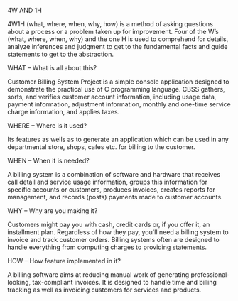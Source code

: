 4W AND 1H

4W1H (what, where, when, why, how) is a method of asking questions about a process or a problem taken up for improvement. Four of the W’s (what, where, when, why) and the one H is used to comprehend for details, analyze inferences and judgment to get to the fundamental facts and guide statements to get to the abstraction.

WHAT – What is all about this?

Customer Billing System Project is a simple console application designed to demonstrate the practical use of C programming language. CBSS gathers, sorts, and verifies customer account information, including usage data, payment information, adjustment information, monthly and one-time service charge information, and applies taxes.

WHERE – Where is it used?

Its features as wells as to generate an application which can be used in any departmental store, shops, cafes etc. for billing to the customer.

WHEN – When it is needed?

A billing system is a combination of software and hardware that receives call detail and service usage information, groups this information for specific accounts or customers, produces invoices, creates reports for management, and records (posts) payments made to customer accounts.

WHY – Why are you making it?

Customers might pay you with cash, credit cards or, if you offer it, an installment plan. Regardless of how they pay, you'll need a billing system to invoice and track customer orders. Billing systems often are designed to handle everything from computing charges to providing statements.

HOW – How feature implemented in it?

A billing software aims at reducing manual work of generating professional-looking, tax-compliant invoices. It is designed to handle time and billing tracking as well as invoicing customers for services and products.
